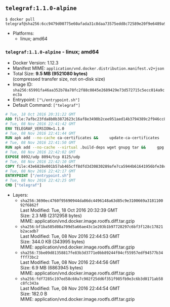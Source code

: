 ## `telegraf:1.1.0-alpine`

```console
$ docker pull telegraf@sha256:6cc9479d00775e60afada31c8daa73575edd8c72589e20f9e6489a9c76bb283e
```

-	Platforms:
	-	linux; amd64

### `telegraf:1.1.0-alpine` - linux; amd64

-	Docker Version: 1.12.3
-	Manifest MIME: `application/vnd.docker.distribution.manifest.v2+json`
-	Total Size: **9.5 MB (9521080 bytes)**  
	(compressed transfer size, not on-disk size)
-	Image ID: `sha256:65991fa46aa352b78a78fc2f88c0845e2689429e73d572715c5ecc014a9cec3a`
-	Entrypoint: `["\/entrypoint.sh"]`
-	Default Command: `["telegraf"]`

```dockerfile
# Tue, 18 Oct 2016 20:31:22 GMT
ADD file:7afbc23fda8b0b3872623c16af8e3490b2cee951aed14b3794389c2f946cc8c7 in / 
# Tue, 08 Nov 2016 22:41:42 GMT
ENV TELEGRAF_VERSION=1.1.0
# Tue, 08 Nov 2016 22:41:44 GMT
RUN apk add --no-cache ca-certificates &&     update-ca-certificates
# Tue, 08 Nov 2016 22:41:50 GMT
RUN apk add --no-cache --virtual .build-deps wget gnupg tar &&     gpg --keyserver hkp://ha.pool.sks-keyservers.net         --recv-keys 05CE15085FC09D18E99EFB22684A14CF2582E0C5 &&     wget -q https://dl.influxdata.com/telegraf/releases/telegraf-${TELEGRAF_VERSION}-static_linux_amd64.tar.gz.asc &&     wget -q https://dl.influxdata.com/telegraf/releases/telegraf-${TELEGRAF_VERSION}-static_linux_amd64.tar.gz &&     gpg --batch --verify telegraf-${TELEGRAF_VERSION}-static_linux_amd64.tar.gz.asc telegraf-${TELEGRAF_VERSION}-static_linux_amd64.tar.gz &&     mkdir -p /usr/src /etc/telegraf &&     tar -C /usr/src -xzf telegraf-${TELEGRAF_VERSION}-static_linux_amd64.tar.gz &&     mv /usr/src/telegraf*/telegraf.conf /etc/telegraf/ &&     chmod +x /usr/src/telegraf*/* &&     cp -a /usr/src/telegraf*/* /usr/bin/ &&     rm -rf *.tar.gz* /usr/src /root/.gnupg &&     apk del .build-deps
# Tue, 08 Nov 2016 22:42:02 GMT
EXPOSE 8092/udp 8094/tcp 8125/udp
# Tue, 08 Nov 2016 22:42:10 GMT
COPY file:43e6828e001b57ab465cff8dfd3d30830289afe7ca5944b61641956bfe38cd1c in /entrypoint.sh 
# Tue, 08 Nov 2016 22:42:17 GMT
ENTRYPOINT ["/entrypoint.sh"]
# Tue, 08 Nov 2016 22:42:25 GMT
CMD ["telegraf"]
```

-	Layers:
	-	`sha256:3690ec4760f95690944da86dc4496148a63d85c9e3100669a318110092f6862f`  
		Last Modified: Tue, 18 Oct 2016 20:32:39 GMT  
		Size: 2.3 MB (2312958 bytes)  
		MIME: application/vnd.docker.image.rootfs.diff.tar.gzip
	-	`sha256:bf1ba585d08a709d5a66ae43c1e203b1b97728297c6bf3f128c17821b2acadb7`  
		Last Modified: Tue, 08 Nov 2016 22:44:53 GMT  
		Size: 344.0 KB (343995 bytes)  
		MIME: application/vnd.docker.image.rootfs.diff.tar.gzip
	-	`sha256:73be09d81358817fe83b3d3771e0bb89244f04cf55957edf94577b34fff73bc2`  
		Last Modified: Tue, 08 Nov 2016 22:44:56 GMT  
		Size: 6.9 MB (6863945 bytes)  
		MIME: application/vnd.docker.image.rootfs.diff.tar.gzip
	-	`sha256:fdf7285c197ed58c60a7c902f25dd6f351f985fb9e3c6b3d0171ab58c8fc343a`  
		Last Modified: Tue, 08 Nov 2016 22:44:54 GMT  
		Size: 182.0 B  
		MIME: application/vnd.docker.image.rootfs.diff.tar.gzip

